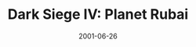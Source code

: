 ---
mission_id: dsiege4
slug: "dark-siege-iv-planet-rubai"
editorsChoice:
title: "Dark Siege IV: Planet Rubai"
authors: 
    - "TJ13"
date: 2001-06-26
filename: "dsiege4.zip"
description: "While we were focused on getting Mark out of the Reora Spaceport safely, the Empire was secretly moving in on the Lenors' family-owned planet, Rubai. Imperial forces have taken control of most of the planet. Rubai's capital city is full of life and Imperials now, also. We must return the control of this planet to it's rightful owners. The mission is to infiltrate Rubai and eliminate the Imperial Commander who currently has control of the planet."
cover:
levelReplaced:	JABSHIP
difficulty: no
bm:	yes
fme: no
wax: yes
three_do: yes
voc: no
gmd: yes
vue: no
lfd: no
base: "New level from scratch" 
editors: "WEDIT 3.2"

---